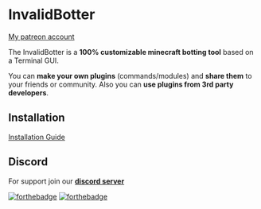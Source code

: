 # InvalidBotter

[My patreon account](https://patreon.com/sirlennox)

The InvalidBotter is a **100% customizable minecraft botting tool** based on a Terminal GUI.


You can **make your own plugins** (commands/modules)
and **share them** to your friends or community.
Also you can **use plugins from 3rd party developers**.

## Installation
[Installation Guide](https://github.com/SirLennox/invalidbotter/wiki/Installation)

## Discord

For support join our [**discord server**](https://discord.gg/AbQtPjv9nq)




[![forthebadge](https://forthebadge.com/images/badges/made-with-typescript.svg)](https://forthebadge.com) [![forthebadge](https://forthebadge.com/images/badges/open-source.svg)](https://forthebadge.com)
